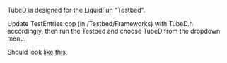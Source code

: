TubeD is designed for the LiquidFun "Testbed".  

Update TestEntries.cpp (in /Testbed/Frameworks) with TubeD.h accordingly, then run the Testbed and choose TubeD from the dropdown menu.

Should look <a href="https://vimeo.com/105616234">like this</a>.